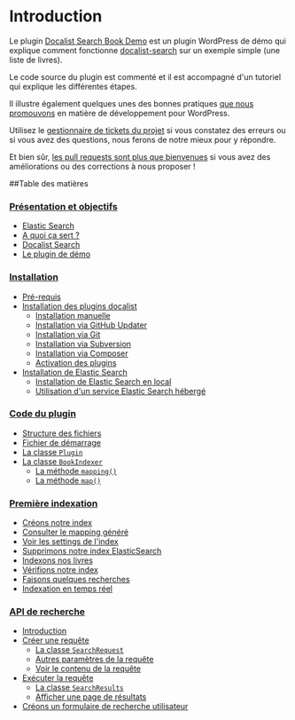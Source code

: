 # Introduction

Le plugin [Docalist Search Book Demo](https://github.com/docalist/docalist-search-book-demo) est un plugin WordPress de démo qui explique comment fonctionne [docalist-search](https://github.com/docalist/docalist-search) sur un exemple simple (une liste de livres).

Le code source du plugin est commenté et il est accompagné d'un tutoriel qui explique les différentes étapes.

Il illustre également quelques unes des bonnes pratiques [que nous promouvons](https://github.com/docalist/docalist-core) en matière de développement pour WordPress.

Utilisez le [gestionnaire de tickets du projet](https://github.com/docalist/docalist-search-book-demo/issues) si vous constatez des erreurs ou si vous avez des questions, nous ferons de notre mieux pour y répondre.

Et bien sûr, [les pull requests sont plus que bienvenues](https://help.github.com/articles/using-pull-requests/) si vous avez des améliorations ou des corrections à nous proposer !

##Table des matières

### [Présentation et objectifs](presentation.md)
  - [Elastic Search](presentation.md#elastic-search)
  - [A quoi ça sert ?](presentation.md#a-quoi-ça-sert-)
  - [Docalist Search](presentation.md#docalist-search)
  - [Le plugin de démo](presentation.md#le-plugin-de-démo)

### [Installation](install.md)
  - [Pré-requis](install.md#pré-requis)
  - [Installation des plugins docalist](install.md#installation-des-plugins-docalist)
    - [Installation manuelle](install.md#installation-manuelle)
    - [Installation via GitHub Updater](install.md#installation-via-github-updater)
    - [Installation via Git](install.md#installation-via-git)
    - [Installation via Subversion](install.md#installation-via-subversion)
    - [Installation via Composer](install.md#installation-via-composer)
    - [Activation des plugins](install.md#activation-des-plugins)
  - [Installation de Elastic Search](install.md#installation-de-elastic-search)
    - [Installation de Elastic Search en local](install.md#installation-de-elastic-search-en-local)
    - [Utilisation d'un service Elastic Search hébergé](install.md#utilisation-dun-service-elastic-search-hébergé)

### [Code du plugin](structure.md)
  - [Structure des fichiers](structure.md#structure-des-fichiers)
  - [Fichier de démarrage](structure.md#fichier-de-démarrage)
  - [La classe `Plugin`](structure.md#la-classe-plugin)
  - [La classe `BookIndexer`](structure.md#la-classe-bookindexer)
    - [La méthode `mapping()`](structure.md#la-méthode-mapping)
    - [La méthode `map()`](structure.md#la-méthode-map)

### [Première indexation](indexing.md)
  - [Créons notre index](indexing.md#créons-notre-index)
  - [Consulter le mapping généré](indexing.md#consulter-le-mapping-généré)
  - [Voir les settings de l'index](indexing.md#voir-les-settings-de-lindex)
  - [Supprimons notre index ElasticSearch](indexing.md#supprimons-notre-index-elasticsearch)
  - [Indexons nos livres](indexing.md#indexons-nos-livres)
  - [Vérifions notre index](indexing.md#vérifions-notre-index)
  - [Faisons quelques recherches](indexing.md#faisons-quelques-recherches)
  - [Indexation en temps réel](indexing.md#indexation-en-temps-réel)

### [API de recherche](searchapi.md)
  - [Introduction](searchapi.md#introduction)
  - [Créer une requête](searchapi.md#créer-une-requête)
    - [La classe `SearchRequest`](searchapi.md#la-classe-searchrequest)
    - [Autres paramètres de la requête](searchapi.md#autres-paramètres-de-la-requête)
    - [Voir le contenu de la requête](searchapi.md#voir-le-contenu-de-la-requête)
  - [Exécuter la requête](searchapi.md#exécuter-la-requête)
    - [La classe `SearchResults`](searchapi.md#la-classe-searchresults)
    - [Afficher une page de résultats](searchapi.md#afficher-une-page-de-résultats)
  - [Créons un formulaire de recherche utilisateur](searchapi.md#créons-un-formulaire-de-recherche-utilisateur)

